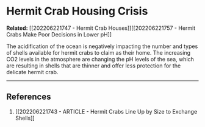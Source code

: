 # Hermit Crab Housing Crisis

**Related:** [[202206221747 - Hermit Crab Houses]][[202206221757 - Hermit Crabs Make Poor Decisions in Lower pH]]  

The acidification of the ocean is negatively impacting the number and types of shells available for hermit crabs to claim as their home. The increasing CO2 levels in the atmosphere are changing the pH levels of the sea, which are resulting in shells that are thinner and offer less protection for the delicate hermit crab.

---

## References

1. [[202206221743 - ARTICLE - Hermit Crabs Line Up by Size to Exchange Shells]]
